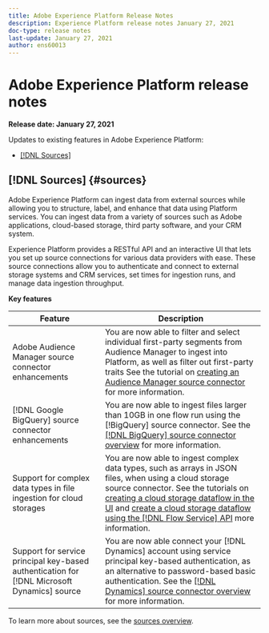```yaml
---
title: Adobe Experience Platform Release Notes
description: Experience Platform release notes January 27, 2021
doc-type: release notes
last-update: January 27, 2021
author: ens60013
---
```


# Adobe Experience Platform release notes 

**Release date: January 27, 2021**

Updates to existing features in Adobe Experience Platform:

- [[!DNL Sources]](#sources)

## [!DNL Sources] {#sources}

Adobe Experience Platform can ingest data from external sources while allowing you to structure, label, and enhance that data using Platform services. You can ingest data from a variety of sources such as Adobe applications, cloud-based storage, third party software, and your CRM system.

Experience Platform provides a RESTful API and an interactive UI that lets you set up source connections for various data providers with ease. These source connections allow you to authenticate and connect to external storage systems and CRM services, set times for ingestion runs, and manage data ingestion throughput.

**Key features**

| Feature | Description |
| ------- | ----------- |
| Adobe Audience Manager source connector enhancements | You are now able to filter and select individual first-party segments from Audience Manager to ingest into Platform, as well as filter out first-party traits See the tutorial on [creating an Audience Manager source connector](../../sources/tutorials/ui/create/adobe-applications/audience-manager.md) for more information. |
| [!DNL Google BigQuery] source connector enhancements | You are now able to ingest files larger than 10GB in one flow run using the [!BigQuery] source connector. See the [[!DNL BigQuery] source connector overview](../../sources/connectors/databases/bigquery.md) for more information. |
| Support for complex data types in file ingestion for cloud storages | You are now able to ingest complex data types, such as arrays in JSON files, when using a cloud storage source connector. See the tutorials on [creating a cloud storage dataflow in the UI](../../sources/tutorials/ui/dataflow/batch/cloud-storage.md) and [create a cloud storage dataflow using the [!DNL Flow Service] API](../../sources/tutorials/api/collect/cloud-storage.md) more information. |
| Support for service principal key-based authentication for [!DNL Microsoft Dynamics] source  | You are now able connect your [!DNL Dynamics] account using service principal key-based authentication, as an alternative to password-based basic authentication. See the [[!DNL Dynamics] source connector overview](../../sources/connectors/crm/ms-dynamics.md) for more information. |

To learn more about sources, see the [sources overview](../../sources/home.md).
